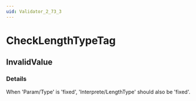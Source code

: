 ```yaml
---
uid: Validator_2_73_3
---
```


# CheckLengthTypeTag

## InvalidValue

<!-- Description, Properties, ... sections are auto-generated. -->
<!-- REPLACE ME AUTO-GENERATION -->

### Details

When 'Param/Type' is 'fixed', 'Interprete/LengthType' should also be 'fixed'.

<!-- Uncomment to add example code -->
<!--### Example code-->
